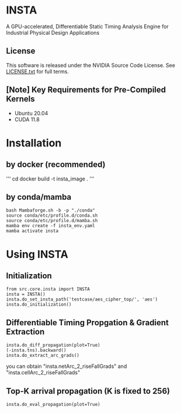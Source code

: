 # INSTA

A GPU-accelerated, Differentiable Static Timing Analysis Engine for Industrial Physical Design Applications

## License

This software is released under the NVIDIA Source Code License.
See [LICENSE.txt](LICENSE.txt) for full terms.

## [Note] Key Requirements for Pre-Compiled Kernels
- Ubuntu 20.04
- CUDA 11.8

# Installation

## by docker (recommended)
'''
cd <INSTA directory>
docker build -t insta_image .
'''

## by conda/mamba
```
bash Mambaforge.sh -b -p "./conda"
source conda/etc/profile.d/conda.sh
source conda/etc/profile.d/mamba.sh
mamba env create -f insta_env.yaml
mamba activate insta
```

# Using INSTA

## Initialization
```
from src.core.insta import INSTA
insta = INSTA()
insta.do_set_insta_path('testcase/aes_cipher_top/', 'aes')
insta.do_initialization()
```

## Differentiable Timing Propgation & Gradient Extraction
```
insta.do_diff_propagation(plot=True)
(-insta.tns).backward()
insta.do_extract_arc_grads()
```
you can obtain "insta.netArc_2_riseFallGrads" and "insta.cellArc_2_riseFallGrads"

## Top-K arrival propagation (K is fixed to 256)
```
insta.do_eval_propagation(plot=True)
```

